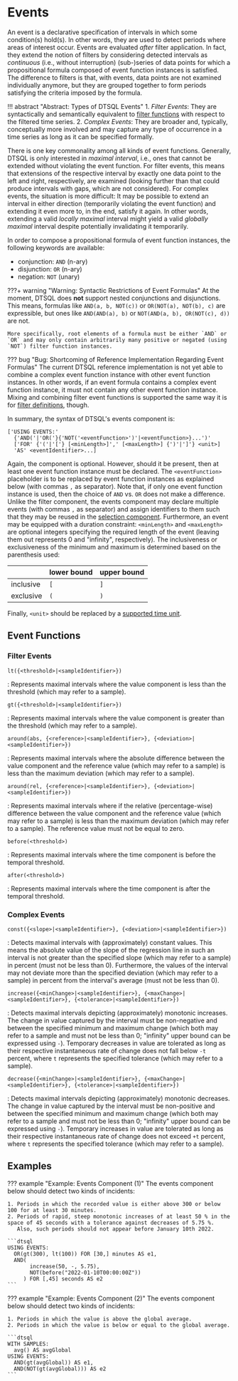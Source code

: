 # Events

An event is a declarative specification of intervals in which some condition(s) hold(s).
In other words, they are used to detect periods where areas of interest occur.
Events are evaluated _after_ filter application.
In fact, they extend the notion of filters by considering detected intervals as _continuous_ (i.e., without interruption) (sub-)series of data points for which a propositional formula composed of event function instances is satisfied.
The difference to filters is that, with events, data points are not examined individually anymore, but they are grouped together to form periods satisfying the criteria imposed by the formula.

!!! abstract "Abstract: Types of DTSQL Events"
    1. _Filter Events_: They are syntactically and semantically equivalent to [filter functions](filters.md#filter-functions) with respect to the filtered time series.
    2. _Complex Events_: They are broader and, typically, conceptually more involved and may capture any type of occurrence in a time series as long as it can be specified formally.

There is one key commonality among all kinds of event functions.
Generally, DTSQL is only interested in _maximal interval_, i.e., ones that cannot be extended without violating the event function.
For filter events, this means that extensions of the respective interval by exactly one data point to the left and right, respectively, are examined (looking further than that could produce intervals with gaps, which are not considered).
For complex events, the situation is more difficult: It may be possible to extend an interval in either direction (temporarily violating the event function) and extending it even more to, in the end, satisfy it again.
In other words, extending a valid _locally maximal_ interval might yield a valid _globally maximal_ interval despite potentially invalidating it temporarily.

In order to compose a propositional formula of event function instances, the following keywords are available:

* conjunction: `AND` (n-ary)
* disjunction: `OR` (n-ary)
* negation: `NOT` (unary)

???+ warning "Warning: Syntactic Restrictions of Event Formulas"
    At the moment, DTSQL does **not** support nested conjunctions and disjunctions.
    This means, formulas like `AND(a, b, NOT(c))` or `OR(NOT(a), NOT(b), c)` are expressible, but ones like `AND(AND(a), b)` or `NOT(AND(a, b), OR(NOT(c), d))` are not.

    More specifically, root elements of a formula must be either `AND` or `OR` and may only contain arbitrarily many positive or negated (using `NOT`) filter function instances. 

??? bug "Bug: Shortcoming of Reference Implementation Regarding Event Formulas"
    The current DTSQL reference implementation is not yet able to combine a complex event function instance with other event function instances.
    In other words, if an event formula contains a complex event function instance, it must not contain any other event function instance.
    Mixing and combining filter event functions is supported the same way it is for [filter definitions](filters.md#filters), though. 

In summary, the syntax of DTSQL's events component is:

```dtsql
['USING EVENTS:'
  {'AND('|'OR('}{'NOT('<eventFunction>')'|<eventFunction>}...')'
  ['FOR' {'('|'['} [<minLength>]',' [<maxLength>] {')'|']'} <unit>]
  'AS' <eventIdentifier>...]
```

Again, the component is optional.
However, should it be present, then at least one event function instance must be declared.
The `<eventFunction>` placeholder is to be replaced by event function instances as explained below (with commas `,` as separator).
Note that, if only one event function instance is used, then the choice of `AND` vs. `OR` does not make a difference.
Unlike the filter component, the events component may declare multiple events (with commas `,` as separator) and assign identifiers to them such that they may be reused in the [selection component](selection.md).
Furthermore, an event may be equipped with a duration constraint: `<minLength>` and `<maxLength>` are optional integers specifying the required length of the event (leaving them out represents 0 and "infinity", respectively).
The inclusiveness or exclusiveness of the minimum and maximum is determined based on the parenthesis used:

|           | lower bound | upper bound |
|-----------|-------------|-------------|
| inclusive | `[`         | `]`         |
| exclusive | `(`         | `)`         |

Finally, `<unit>` should be replaced by a [supported time unit](../data-structures/data-structures.md#time).

## Event Functions

### Filter Events

`lt({<threshold>|<sampleIdentifier>})`

:   Represents maximal intervals where the value component is less than the threshold (which may refer to a sample).

`gt({<threshold>|<sampleIdentifier>})`

:   Represents maximal intervals where the value component is greater than the threshold (which may refer to a sample).

`around(abs, {<reference>|<sampleIdentifier>}, {<deviation>|<sampleIdentifier>})`

:   Represents maximal intervals where the absolute difference between the value component and the reference value (which may refer to a sample) is less than the maximum deviation (which may refer to a sample).

`around(rel, {<reference>|<sampleIdentifier>}, {<deviation>|<sampleIdentifier>})`

:   Represents maximal intervals where if the relative (percentage-wise) difference between the value component and the reference value (which may refer to a sample) is less than the maximum deviation (which may refer to a sample). The reference value must not be equal to zero.

`before(<threshold>)`

:   Represents maximal intervals where  the time component is before the temporal threshold.

`after(<threshold>)`

:   Represents maximal intervals where  the time component is after the temporal threshold.

### Complex Events

`const({<slope>|<sampleIdentifier>}, {<deviation>|<sampleIdentifier>})`

: Detects maximal intervals with (approximately) constant values.
  This means the absolute value of the slope of the regression line in such an interval is not greater than the specified slope (which may refer to a sample) in percent (must not be less than 0).
  Furthermore, the values of the interval may not deviate more than the specified deviation (which may refer to a sample) in percent from the interval's average (must not be less than 0).

`increase({<minChange>|<sampleIdentifier>}, {<maxChange>|<sampleIdentifier>}, {<tolerance>|<sampleIdentifier>})`

:  Detects maximal intervals depicting (approximately) monotonic increases.
   The change in value captured by the interval must be non-negative and between the specified minimum and maximum change (which both may refer to a sample and must not be less than 0; "infinity" upper bound can be expressed using `-`).
   Temporary decreases in value are tolerated as long as their respective instantaneous rate of change does not fall below `-t` percent, where `t` represents the specified tolerance (which may refer to a sample).

`decrease({<minChange>|<sampleIdentifier>}, {<maxChange>|<sampleIdentifier>}, {<tolerance>|<sampleIdentifier>})`

:  Detects maximal intervals depicting (approximately) monotonic decreases.
   The change in value captured by the interval must be non-positive and between the specified minimum and maximum change (which both may refer to a sample and must not be less than 0; "infinity" upper bound can be expressed using `-`).
   Temporary increases in value are tolerated as long as their respective instantaneous rate of change does not exceed `+t` percent, where `t` represents the specified tolerance (which may refer to a sample).

## Examples

??? example "Example: Events Component (1)"
    The events component below should detect two kinds of incidents:

    1. Periods in which the recorded value is either above 300 or below 100 for at least 30 minutes.
    2. Periods of rapid, steep monotonic increases of at least 50 % in the space of 45 seconds with a tolerance against decreases of 5.75 %.
       Also, such periods should not appear before January 10th 2022.
    
    ```dtsql
    USING EVENTS:
      OR(gt(300), lt(100)) FOR [30,] minutes AS e1,
      AND(
           increase(50, -, 5.75),
           NOT(before("2022-01-10T00:00:00Z"))
         ) FOR [,45] seconds AS e2
    ```

??? example "Example: Events Component (2)"
    The events component below should detect two kinds of incidents:

    1. Periods in which the value is above the global average.
    2. Periods in which the value is below or equal to the global average.

    ```dtsql
    WITH SAMPLES:
      avg() AS avgGlobal
    USING EVENTS:
      AND(gt(avgGlobal)) AS e1,
      AND(NOT(gt(avgGlobal))) AS e2
    ```
